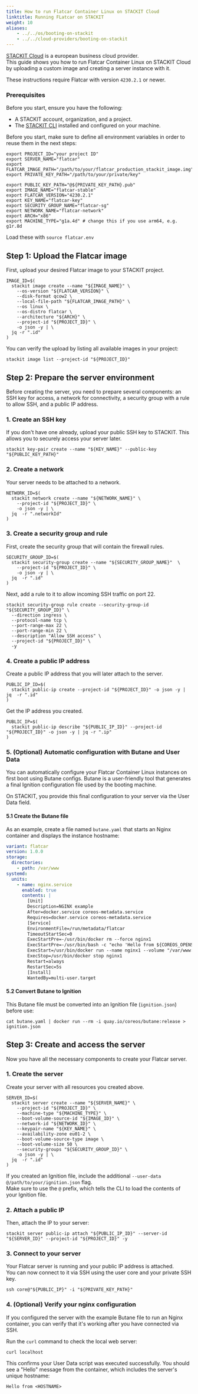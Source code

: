 ```yaml
---
title: How to run Flatcar Container Linux on STACKIT Cloud
linktitle: Running FLatcar on STACKIT
weight: 10
aliases:
    - ../../os/booting-on-stackit
    - ../../cloud-providers/booting-on-stackit
---
```

[STACKIT Cloud](https://www.stackit.cloud) is a european business cloud provider.  
This guide shows you how to run Flatcar Container Linux on STACKIT Cloud by uploading a custom image and creating a server instance with it.

These instructions require Flatcar with version `4230.2.1` or newer.

### Prerequisites

Before you start, ensure you have the following:
- A STACKIT account, organization, and a project.
- The [STACKIT CLI](https://github.com/stackitcloud/stackit-cli) installed and configured on your machine.

Before you start, make sure to define all environment variables in order to reuse them in the next steps:
```text
export PROJECT_ID="your project ID"
export SERVER_NAME="flatcar"
export FLATCAR_IMAGE_PATH="/path/to/your/flatcar_production_stackit_image.img"
export PRIVATE_KEY_PATH="/path/to/your/private/key"

export PUBLIC_KEY_PATH="@${PRIVATE_KEY_PATH}.pub"
export IMAGE_NAME="flatcar-stable"
export FLATCAR_VERSION="4230.2.1"
export KEY_NAME="flatcar-key"
export SECURITY_GROUP_NAME="flatcar-sg"
export NETWORK_NAME="flatcar-network"
export ARCH="x86"
export MACHINE_TYPE="g1a.4d" # change this if you use arm64, e.g. g1r.8d
```
Load these with `source flatcar.env`

## Step 1: Upload the Flatcar image
First, upload your desired Flatcar image to your STACKIT project.

```shell
IMAGE_ID=$(
  stackit image create --name "${IMAGE_NAME}" \
    --os-version "${FLATCAR_VERSION}" \
    --disk-format qcow2 \
    --local-file-path "${FLATCAR_IMAGE_PATH}" \
    --os linux \
    --os-distro flatcar \
    --architecture "${ARCH}" \
    --project-id "${PROJECT_ID}" \
    -o json -y | \
  jq -r ".id"
)
```

You can verify the upload by listing all available images in your project:
```shell
stackit image list --project-id "${PROJECT_ID}"
```

## Step 2: Prepare the server environment

Before creating the server, you need to prepare several components: an SSH key for access, a network for connectivity, a security group with a rule to allow SSH, and a public IP address.

### 1. Create an SSH key
If you don't have one already, upload your public SSH key to STACKIT. This allows you to securely access your server later.
```shell
stackit key-pair create --name "${KEY_NAME}" --public-key "${PUBLIC_KEY_PATH}"
```

### 2. Create a network
Your server needs to be attached to a network.
```shell
NETWORK_ID=$(
  stackit network create --name "${NETWORK_NAME}" \
    --project-id "${PROJECT_ID}" \
    -o json -y | \
  jq  -r ".networkId"
)
```

### 3. Create a security group and rule
First, create the security group that will contain the firewall rules.
```shell
SECURITY_GROUP_ID=$(
  stackit security-group create --name "${SECURITY_GROUP_NAME}"  \
    --project-id "${PROJECT_ID}" \
    -o json -y | \
  jq  -r ".id"
)
```

Next, add a rule to it to allow incoming SSH traffic on port 22.
```shell
stackit security-group rule create --security-group-id "${SECURITY_GROUP_ID}" \
  --direction ingress \
  --protocol-name tcp \
  --port-range-max 22 \
  --port-range-min 22 \
  --description "Allow SSH access" \
  --project-id "${PROJECT_ID}" \
  -y
```

### 4. Create a public IP address
Create a public IP address that you will later attach to the server.
```shell
PUBLIC_IP_ID=$(
  stackit public-ip create --project-id "${PROJECT_ID}" -o json -y | jq  -r ".id"
)
```

Get the IP address you created.
```shell
PUBLIC_IP=$(
  stackit public-ip describe "${PUBLIC_IP_ID}" --project-id "${PROJECT_ID}" -o json -y | jq -r ".ip"
)
```

### 5. (Optional) Automatic configuration with Butane and User Data

You can automatically configure your Flatcar Container Linux instances on first boot using Butane configs. Butane is a user-friendly tool that generates a final Ignition configuration file used by the booting machine.

On STACKIT, you provide this final configuration to your server via the User Data field.

#### 5.1 Create the Butane file
As an example, create a file named `butane.yaml` that starts an Nginx container and displays the instance hostname:
```yaml
variant: flatcar
version: 1.0.0
storage:
  directories:
    - path: /var/www
systemd:
  units:
    - name: nginx.service
      enabled: true
      contents: |
        [Unit]
        Description=NGINX example
        After=docker.service coreos-metadata.service
        Requires=docker.service coreos-metadata.service
        [Service]
        EnvironmentFile=/run/metadata/flatcar
        TimeoutStartSec=0
        ExecStartPre=-/usr/bin/docker rm --force nginx1
        ExecStartPre=-/usr/bin/bash -c "echo 'Hello from ${COREOS_OPENSTACK_HOSTNAME}' > /var/www/index.html"
        ExecStart=/usr/bin/docker run --name nginx1 --volume "/var/www:/usr/share/nginx/html:ro" --pull always --log-driver=journald --net host docker.io/nginx:1
        ExecStop=/usr/bin/docker stop nginx1
        Restart=always
        RestartSec=5s
        [Install]
        WantedBy=multi-user.target
```

#### 5.2 Convert Butane to Ignition
This Butane file must be converted into an Ignition file (`ignition.json`) before use:
```shell
cat butane.yaml | docker run --rm -i quay.io/coreos/butane:release > ignition.json
```

## Step 3: Create and access the server
Now you have all the necessary components to create your Flatcar server.
### 1. Create the server
Create your server with all resources you created above.
```shell
SERVER_ID=$(
  stackit server create --name "${SERVER_NAME}" \
    --project-id "${PROJECT_ID}" \
    --machine-type "${MACHINE_TYPE}" \
    --boot-volume-source-id "${IMAGE_ID}" \
    --network-id "${NETWORK_ID}" \
    --keypair-name "${KEY_NAME}" \
    --availability-zone eu01-2 \
    --boot-volume-source-type image \
    --boot-volume-size 50 \
    --security-groups "${SECURITY_GROUP_ID}" \
    -o json -y | \
  jq  -r ".id"
)
```

If you created an Ignition file, include the additional `--user-data @/path/to/your/ignition.json` flag.  
Make sure to use the `@` prefix, which tells the CLI to load the contents of your Ignition file.

### 2. Attach a public IP
Then, attach the IP to your server:
```shell
stackit server public-ip attach "${PUBLIC_IP_ID}" --server-id "${SERVER_ID}" --project-id "${PROJECT_ID}" -y
```

### 3. Connect to your server
Your Flatcar server is running and your public IP address is attached.  
You can now connect to it via SSH using the user core and your private SSH key.
```shell
ssh core@"${PUBLIC_IP}" -i "${PRIVATE_KEY_PATH}"
```

### 4. (Optional) Verify your nginx configuration
If you configured the server with the example Butane file to run an Nginx container, you can verify that it's working after you have connected via SSH.

Run the `curl` command to check the local web server:
```shell
curl localhost
```

This confirms your User Data script was executed successfully. You should see a "Hello" message from the container, which includes the server's unique hostname:
```shell
Hello from <HOSTNAME>
```
